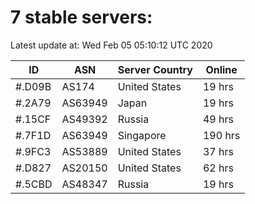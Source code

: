 # 7 stable servers:

Latest update at: Wed Feb 05 05:10:12 UTC 2020

| ID | ASN | Server Country | Online |
| -- | --- | -------------- | ------ |
| #.D09B | AS174 | United States | 19 hrs |
| #.2A79 | AS63949 | Japan | 19 hrs |
| #.15CF | AS49392 | Russia | 49 hrs |
| #.7F1D | AS63949 | Singapore | 190 hrs |
| #.9FC3 | AS53889 | United States | 37 hrs |
| #.D827 | AS20150 | United States | 62 hrs |
| #.5CBD | AS48347 | Russia | 19 hrs |

